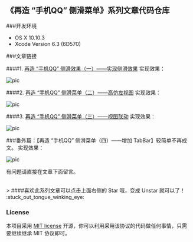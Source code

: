 《再造 “手机QQ” 侧滑菜单》系列文章代码仓库
--

###开发环境

* OS X 10.10.3
* Xcode Version 6.3 (6D570)

###文章链接

####1. [再造 “手机QQ” 侧滑效果（一）——实现侧滑效果](http://lvwenhan.com/ios/445.html)
实现效果：

![pic](http://lvwenhan.com/content/uploadfile/201504/274a1428736205.gif)

####2. [再造 “手机QQ” 侧滑菜单（二）——高仿左视图](http://lvwenhan.com/ios/446.html)
实现效果：

![pic](http://lvwenhan.com/content/uploadfile/201504/068a1428761914.gif)

####3. [再造 “手机QQ” 侧滑菜单（三）——视图联动](http://lvwenhan.com/ios/447.html)
实现效果：

![pic](http://lvwenhan.com/content/uploadfile/201504/8f171428840820.gif)

###番外篇：【再造 “手机QQ” 侧滑菜单（四）——增加 TabBar】较简单不再成文。
实现效果：

![pic](http://staticonsae.sinaapp.com/images/9.gif)


有问题请直接在文章下面留言。

<br>
> ####喜欢此系列文章可以点击上面右侧的 Star 哦，变成 Unstar 就可以了！ :stuck_out_tongue_winking_eye:

<br>

### License

本项目采用 [MIT license](http://opensource.org/licenses/MIT) 开源，你可以利用采用该协议的代码做任何事情，只需要继续继承 MIT 协议即可。